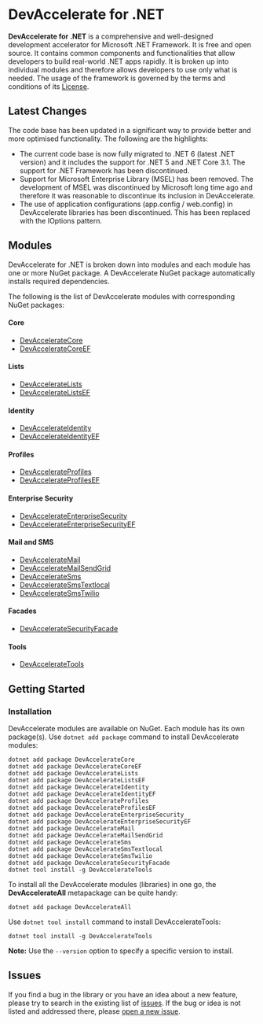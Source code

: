 # DevAccelerate for .NET

**DevAccelerate for .NET** is a comprehensive and well-designed development accelerator for Microsoft .NET Framework. It is free and open source. It contains common components and functionalities that allow developers to build real-world .NET apps rapidly. It is broken up into individual modules and therefore allows developers to use only what is needed. The usage of the framework is governed by the terms and conditions of its [License](https://github.com/devaccelerate/DevAccelerateNet/blob/master/LICENSE).

## Latest Changes
The code base has been updated in a significant way to provide better and more optimised functionality. The following are the highlights:
* The current code base is now fully migrated to .NET 6 (latest .NET version) and it includes the support for .NET 5 and .NET Core 3.1. The support for .NET Framework has been discontinued.
* Support for Microsoft Enterprise Library (MSEL) has been removed. The development of MSEL was discontinued by Microsoft long time ago and therefore it was reasonable to discontinue its inclusion in DevAccelerate.
* The use of application configurations (app.config / web.config) in DevAccelerate libraries has been discontinued. This has been replaced with the IOptions pattern.

## Modules

DevAccelerate for .NET is broken down into modules and each module has one or more NuGet package. A DevAccelerate NuGet package automatically installs required dependencies.

The following is the list of DevAccelerate modules with corresponding NuGet packages:
#### Core
* [DevAccelerateCore](https://www.nuget.org/packages/DevAccelerateCore)
* [DevAccelerateCoreEF](https://www.nuget.org/packages/DevAccelerateCoreEF)
#### Lists
* [DevAccelerateLists](https://www.nuget.org/packages/DevAccelerateLists/)
* [DevAccelerateListsEF](https://www.nuget.org/packages/DevAccelerateListsEF/)
#### Identity
* [DevAccelerateIdentity](https://www.nuget.org/packages/DevAccelerateIdentity/)
* [DevAccelerateIdentityEF](https://www.nuget.org/packages/DevAccelerateIdentityEF/)
#### Profiles
* [DevAccelerateProfiles](https://www.nuget.org/packages/DevAccelerateProfiles/)
* [DevAccelerateProfilesEF](https://www.nuget.org/packages/DevAccelerateProfilesEF/)
#### Enterprise Security
* [DevAccelerateEnterpriseSecurity](https://www.nuget.org/packages/DevAccelerateEnterpriseSecurity/)
* [DevAccelerateEnterpriseSecurityEF](https://www.nuget.org/packages/DevAccelerateEnterpriseSecurityEF/)
#### Mail and SMS
* [DevAccelerateMail](https://www.nuget.org/packages/DevAccelerateMail/)
* [DevAccelerateMailSendGrid](https://www.nuget.org/packages/DevAccelerateMailSendGrid/)
* [DevAccelerateSms](https://www.nuget.org/packages/DevAccelerateSms/)
* [DevAccelerateSmsTextlocal](https://www.nuget.org/packages/DevAccelerateSmsTextlocal/)
* [DevAccelerateSmsTwilio](https://www.nuget.org/packages/DevAccelerateSmsTwilio/)
#### Facades
* [DevAccelerateSecurityFacade](https://www.nuget.org/packages/DevAccelerateSecurityFacade/)
#### Tools
* [DevAccelerateTools](https://www.nuget.org/packages/DevAccelerateTools/)

## Getting Started
### Installation
DevAccelerate modules are available on NuGet. Each module has its own package(s). Use ```dotnet add package``` command to install DevAccelerate modules:
```
dotnet add package DevAccelerateCore
dotnet add package DevAccelerateCoreEF
dotnet add package DevAccelerateLists
dotnet add package DevAccelerateListsEF
dotnet add package DevAccelerateIdentity
dotnet add package DevAccelerateIdentityEF
dotnet add package DevAccelerateProfiles
dotnet add package DevAccelerateProfilesEF
dotnet add package DevAccelerateEnterpriseSecurity
dotnet add package DevAccelerateEnterpriseSecurityEF
dotnet add package DevAccelerateMail
dotnet add package DevAccelerateMailSendGrid
dotnet add package DevAccelerateSms
dotnet add package DevAccelerateSmsTextlocal
dotnet add package DevAccelerateSmsTwilio
dotnet add package DevAccelerateSecurityFacade
dotnet tool install -g DevAccelerateTools
```
To install all the DevAccelerate modules (libraries) in one go, the **DevAccelerateAll** metapackage can be quite handy:
```
dotnet add package DevAccelerateAll
```
Use ```dotnet tool install``` command to install DevAccelerateTools:
```
dotnet tool install -g DevAccelerateTools
```
**Note:** Use the ```--version``` option to specify a specific version to install.

## Issues

If you find a bug in the library or you have an idea about a new feature, please try to search in the existing list of [issues](https://github.com/devaccelerate/DevAccelerateNet/issues). If the bug or idea is not listed and addressed there, please [open a new issue](https://github.com/devaccelerate/DevAccelerateNet/issues/new).
